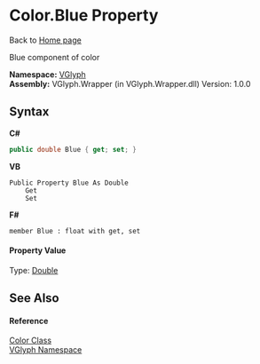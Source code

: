 # Color.Blue Property 
Back to <a href="Home.md">Home page</a> 

Blue component of color

**Namespace:**&nbsp;<a href="N_VGlyph.md">VGlyph</a><br />**Assembly:**&nbsp;VGlyph.Wrapper (in VGlyph.Wrapper.dll) Version: 1.0.0

## Syntax

**C#**<br />
``` C#
public double Blue { get; set; }
```

**VB**<br />
``` VB
Public Property Blue As Double
	Get
	Set
```

**F#**<br />
``` F#
member Blue : float with get, set

```


#### Property Value
Type: <a href="http://msdn2.microsoft.com/en-us/library/643eft0t" target="_blank">Double</a>

## See Also


#### Reference
<a href="T_VGlyph_Color.md">Color Class</a><br /><a href="N_VGlyph.md">VGlyph Namespace</a><br />